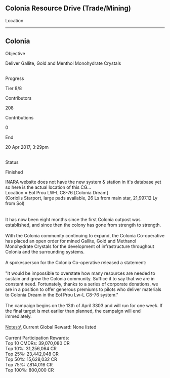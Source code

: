 ## Colonia Resource Drive (Trade/Mining)

Location

  ---------
  Colonia
  ---------

Objective

Deliver Gallite, Gold and Menthol Monohydrate Crystals

\
Progress

Tier 8/8

Contributors

208

Contributions

0

End

20 Apr 2017, 3:29pm

\
Status

Finished

INARA website does not have the new system & station in it\'s database
yet so here is the actual location of this CG...\
Location = Eol Prou LW-L C8-76 \[Colonia Dream\]\
(Coriolis Starport, large pads available, 26 Ls from main star,
21,997.12 Ly from Sol)\
\
\
It has now been eight months since the first Colonia outpost was
established, and since then the colony has gone from strength to
strength.\
\
With the Colonia community continuing to expand, the Colonia
Co-operative has placed an open order for mined Gallite, Gold and
Methanol Monohydrate Crystals for the development of infrastructure
throughout Colonia and the surrounding systems.\
\
A spokesperson for the Colonia Co-operative released a statement:\
\
\"It would be impossible to overstate how many resources are needed to
sustain and grow the Colonia community. Suffice it to say that we are in
constant need. Fortunately, thanks to a series of corporate donations,
we are in a position to offer generous premiums to pilots who deliver
materials to Colonia Dream in the Eol Prou Lw-L C8-76 system.\"\
\
The campaign begins on the 13th of April 3303 and will run for one week.
If the final target is met earlier than planned, the campaign will end
immediately.\
\
[Notes:\\\\](Notes:\\) Current Global Reward: None listed\
\
Current Participation Rewards:\
Top 10 CMDRs: 39,070,080 CR\
Top 10%: 31,256,064 CR\
Top 25%: 23,442,048 CR\
Top 50%: 15,628,032 CR\
Top 75%: 7,814,016 CR\
Top 100%: 800,000 CR
